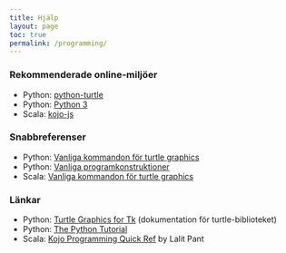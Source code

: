 ```yaml
---
title: Hjälp
layout: page
toc: true
permalink: /programming/
---
```



### Rekommenderade online-miljöer
* Python: [python-turtle](https://repl.it/languages/python_turtle)
* Python: [Python 3](https://repl.it/languages/python3)
* Scala: [kojo-js](http://kojojs.kogics.net/)

### Snabbreferenser
* Python: [Vanliga kommandon för turtle graphics](turtle-cheatsheet/python.md)
* Python: [Vanliga programkonstruktioner](python/CHEATSHEET.md)
* Scala: [Vanliga kommandon för turtle graphics](turtle-cheatsheet/scala.md)

<!--
* Komma igång med python-turtle och Python 3 i repl.it (TODO)
* Hitta tecken på tangentbordet (TODO)
* Felsökning (TODO)
* Problemlösning (TODO)
-->

### Länkar
* Python: [Turtle Graphics for Tk](https://docs.python.org/2/library/turtle.html) (dokumentation för turtle-biblioteket)
* Python: [The Python Tutorial](https://docs.python.org/3/tutorial/)
* Scala: [Kojo Programming Quick Ref](https://bitbucket.org/lalit_pant/kojo/downloads/KojoQuickref-301014.pdf) by Lalit Pant
